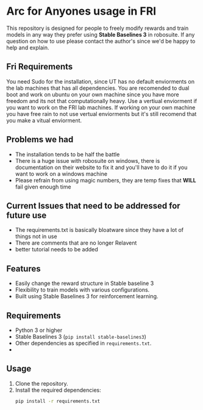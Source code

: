 # Arc for Anyones usage in FRI

This repository is designed for people to freely modify rewards and train models in any way they prefer using **Stable Baselines 3** in robosuite. If any question on how to use please contact the author's since we'd be happy to help and explain.  
## Fri Requirements 
You need Sudo for the installation, since UT has no default enviorments on the lab machines that has all dependencies. You are recomended to dual boot and work on ubuntu on your own machine since you have more freedom and its not that computationally heavy. Use a vertiual enviorment if you want to work on the FRI lab machines. If working on your own machine you have free rain to not use vertual enviorments but it's still recomend that you make a vitual enviorment.

## Problems we had 
- The installation tends to be half the battle
- There is a huge issue with robosuite on windows, there is documentation on their website to fix it and you'll have to do it if you want to work on a windows machine
- Please refrain from using magic numbers, they are temp fixes that **WILL** fail given enough time

## Current Issues that need to be addressed for future use
- The requirements.txt is basically bloatware since they have a lot of things not in use
- There are comments that are no longer Relavent 
- better tutorial needs to be added 



## Features

- Easily change the reward structure in Stable baseline 3
- Flexibility to train models with various configurations.
- Built using Stable Baselines 3 for reinforcement learning.

## Requirements

- Python 3 or higher 
- Stable Baselines 3 (`pip install stable-baselines3`)
- Other dependencies as specified in `requirements.txt`.
-

## Usage

1. Clone the repository.
2. Install the required dependencies:
   ```bash
   pip install -r requirements.txt
